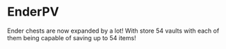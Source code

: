 # EnderPV
Ender chests are now expanded by a lot! With store 54 vaults with each of them being capable of saving up to 54 items!
